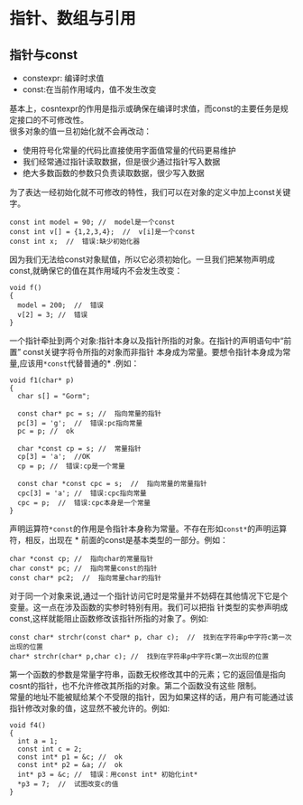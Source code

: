 # 指针、数组与引用
## 指针与const
* constexpr: 编译时求值  
* const:在当前作用域内，值不发生改变  

基本上，cosntexpr的作用是指示或确保在编译时求值，而const的主要任务是规定接口的不可修改性。  
很多对象的值一旦初始化就不会再改动：
- 使用符号化常量的代码比直接使用字面值常量的代码更易维护
- 我们经常通过指针读取数据，但是很少通过指针写入数据
- 绝大多数函数的参数只负责读取数据，很少写入数据  

为了表达一经初始化就不可修改的特性，我们可以在对象的定义中加上const关键字。
```
const int model = 90; //  model是一个const
const int v[] = {1,2,3,4};  //  v[i]是一个const
const int x;  //  错误:缺少初始化器
```
因为我们无法给const对象赋值，所以它必须初始化。一旦我们把某物声明成const,就确保它的值在其作用域内不会发生改变：
```
void f()
{
  model = 200;  //  错误
  v[2] = 3; //  错误
}
```
一个指针牵扯到两个对象:指针本身以及指针所指的对象。在指针的声明语句中“前置” const关键字将令所指的对象而非指针
本身成为常量。要想令指针本身成为常量,应该用`*const`代替普通的* .例如：
```
void f1(char* p)
{
  char s[] = "Gorm";
  
  const char* pc = s; //  指向常量的指针
  pc[3] = 'g';  //  错误:pc指向常量
  pc = p; //  ok
  
  char *const cp = s; //  常量指针
  cp[3] = 'a';  //OK
  cp = p; //  错误:cp是一个常量
  
  const char *const cpc = s;  //  指向常量的常量指针
  cpc[3] = 'a'; //  错误:cpc指向常量
  cpc = p;  //  错误:cpc本身是一个常量
}
```

声明运算符`*const`的作用是令指针本身称为常量。不存在形如`const*`的声明运算符，相反，出现在 * 前面的const是基本类型的一部分。例如：
```
char *const cp; //  指向char的常量指针
char const* pc; //  指向常量const的指针
const char* pc2;  //  指向常量char的指针
```

对于同一个对象来说,通过一个指针访问它时是常量并不妨碍在其他情况下它是个变量。这一点在涉及函数的实参时特别有用。我们可以把指
针类型的实参声明成const,这样就能阻止函数修改该指针所指的对象了。例如:
```
const char* strchr(const char* p, char c);  //  找到在字符串p中字符c第一次出现的位置
char* strchr(char* p,char c); //  找到在字符串p中字符c第一次出现的位置
```
第一个函数的参数是常量字符串，函数无权修改其中的元素；它的返回值是指向cosnt的指针，也不允许修改其所指的对象。第二个函数没有这些
限制。  
常量的地址不能被赋给某个不受限的指针，因为如果这样的话，用户有可能通过该指针修改对象的值，这显然不被允许的。例如:
```
void f4()
{
  int a = 1;
  const int c = 2;
  const int* p1 = &c; //  ok
  const int* p2 = &a; //  ok
  int* p3 = &c; //  错误：用const int* 初始化int*
  *p3 = 7;  //  试图改变c的值
}
```
